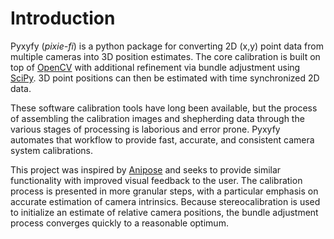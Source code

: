 
# Introduction

Pyxyfy (*pixie-fi*) is a python package for converting 2D (x,y) point data from multiple cameras into 3D position estimates. The core calibration is built on top of [OpenCV](https://docs.opencv.org/4.x/dc/dbb/tutorial_py_calibration.html) with additional refinement via bundle adjustment using [SciPy](https://scipy-cookbook.readthedocs.io/items/bundle_adjustment.html). 3D point positions can then be estimated with time synchronized 2D data.

These software calibration tools have long been available, but the process of assembling the calibration images and shepherding data through the various stages of processing is laborious and error prone. Pyxyfy automates that workflow to provide fast, accurate, and consistent camera system calibrations.


This project was inspired by [Anipose](https://www.sciencedirect.com/science/article/pii/S2211124721011797https://www.sciencedirect.com/science/article/pii/S2211124721011797) and seeks to provide similar functionality with improved visual feedback to the user. The calibration process is presented in more granular steps, with a particular emphasis on accurate estimation of camera intrinsics. Because stereocalibration is used to initialize an estimate of relative camera positions, the bundle adjustment process converges quickly to a reasonable optimum.

